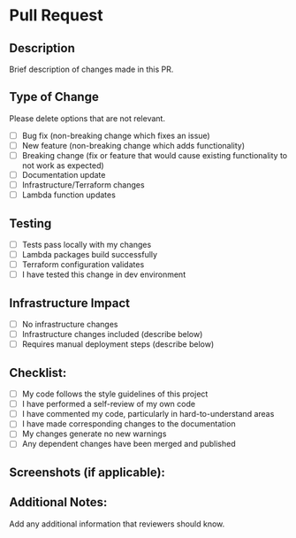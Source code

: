 # Pull Request

## Description
Brief description of changes made in this PR.

## Type of Change
Please delete options that are not relevant.

- [ ] Bug fix (non-breaking change which fixes an issue)
- [ ] New feature (non-breaking change which adds functionality)
- [ ] Breaking change (fix or feature that would cause existing functionality to not work as expected)
- [ ] Documentation update
- [ ] Infrastructure/Terraform changes
- [ ] Lambda function updates

## Testing
- [ ] Tests pass locally with my changes
- [ ] Lambda packages build successfully
- [ ] Terraform configuration validates
- [ ] I have tested this change in dev environment

## Infrastructure Impact
- [ ] No infrastructure changes
- [ ] Infrastructure changes included (describe below)
- [ ] Requires manual deployment steps (describe below)

## Checklist:
- [ ] My code follows the style guidelines of this project
- [ ] I have performed a self-review of my own code
- [ ] I have commented my code, particularly in hard-to-understand areas
- [ ] I have made corresponding changes to the documentation
- [ ] My changes generate no new warnings
- [ ] Any dependent changes have been merged and published

## Screenshots (if applicable):

## Additional Notes:
Add any additional information that reviewers should know.